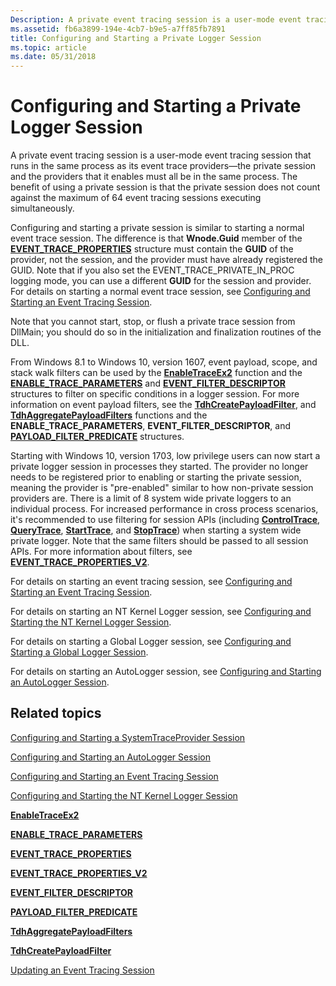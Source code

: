 ```yaml
---
Description: A private event tracing session is a user-mode event tracing session that runs in the same process as its event trace providers&\#8212;the private session and the providers that it enables must all be in the same process.
ms.assetid: fb6a3899-194e-4cb7-b9e5-a7ff85fb7891
title: Configuring and Starting a Private Logger Session
ms.topic: article
ms.date: 05/31/2018
---
```


# Configuring and Starting a Private Logger Session

A private event tracing session is a user-mode event tracing session that runs in the same process as its event trace providers—the private session and the providers that it enables must all be in the same process. The benefit of using a private session is that the private session does not count against the maximum of 64 event tracing sessions executing simultaneously.

Configuring and starting a private session is similar to starting a normal event trace session. The difference is that **Wnode.Guid** member of the [**EVENT\_TRACE\_PROPERTIES**](/windows/win32/api/evntrace/ns-evntrace-event_trace_properties) structure must contain the **GUID** of the provider, not the session, and the provider must have already registered the GUID. Note that if you also set the EVENT\_TRACE\_PRIVATE\_IN\_PROC logging mode, you can use a different **GUID** for the session and provider. For details on starting a normal event trace session, see [Configuring and Starting an Event Tracing Session](configuring-and-starting-an-event-tracing-session.md).

Note that you cannot start, stop, or flush a private trace session from DllMain; you should do so in the initialization and finalization routines of the DLL.

From Windows 8.1 to Windows 10, version 1607, event payload, scope, and stack walk filters can be used by the [**EnableTraceEx2**](/windows/win32/api/evntrace/nf-evntrace-enabletraceex2) function and the [**ENABLE\_TRACE\_PARAMETERS**](/windows/win32/api/evntrace/ns-evntrace-enable_trace_parameters) and [**EVENT\_FILTER\_DESCRIPTOR**](/windows/desktop/api/Evntprov/ns-evntprov-event_filter_descriptor) structures to filter on specific conditions in a logger session. For more information on event payload filters, see the [**TdhCreatePayloadFilter**](/windows/desktop/api/Tdh/nf-tdh-tdhcreatepayloadfilter), and [**TdhAggregatePayloadFilters**](/windows/desktop/api/Tdh/nf-tdh-tdhaggregatepayloadfilters) functions and the **ENABLE\_TRACE\_PARAMETERS**, **EVENT\_FILTER\_DESCRIPTOR**, and [**PAYLOAD\_FILTER\_PREDICATE**](/windows/desktop/api/Tdh/ns-tdh-payload_filter_predicate) structures.

Starting with Windows 10, version 1703, low privilege users can now start a private logger session in processes they started. The provider no longer needs to be registered prior to enabling or starting the private session, meaning the provider is "pre-enabled" similar to how non-private session providers are. There is a limit of 8 system wide private loggers to an individual process. For increased performance in cross process scenarios, it's recommended to use filtering for session APIs (including [**ControlTrace**](/windows/win32/api/evntrace/nf-evntrace-controltracea), [**QueryTrace**](/windows/win32/api/evntrace/nf-evntrace-querytrace), [**StartTrace**](/windows/win32/api/evntrace/nf-evntrace-starttracea), and [**StopTrace**](/windows/win32/api/evntrace/nf-evntrace-stoptrace)) when starting a system wide private logger. Note that the same filters should be passed to all session APIs. For more information about filters, see [**EVENT\_TRACE\_PROPERTIES\_V2**](/windows/win32/api/evntrace/ns-evntrace-event_trace_properties_v2).

For details on starting an event tracing session, see [Configuring and Starting an Event Tracing Session](configuring-and-starting-an-event-tracing-session.md).

For details on starting an NT Kernel Logger session, see [Configuring and Starting the NT Kernel Logger Session](configuring-and-starting-the-nt-kernel-logger-session.md).

For details on starting a Global Logger session, see [Configuring and Starting a Global Logger Session](configuring-and-starting-the-global-logger-session.md).

For details on starting an AutoLogger session, see [Configuring and Starting an AutoLogger Session](configuring-and-starting-an-autologger-session.md).

## Related topics

<dl> <dt>

[Configuring and Starting a SystemTraceProvider Session](configuring-and-starting-a-systemtraceprovider-session.md)
</dt> <dt>

[Configuring and Starting an AutoLogger Session](configuring-and-starting-an-autologger-session.md)
</dt> <dt>

[Configuring and Starting an Event Tracing Session](configuring-and-starting-an-event-tracing-session.md)
</dt> <dt>

[Configuring and Starting the NT Kernel Logger Session](configuring-and-starting-the-nt-kernel-logger-session.md)
</dt> <dt>

[**EnableTraceEx2**](/windows/win32/api/evntrace/nf-evntrace-enabletraceex2)
</dt> <dt>

[**ENABLE\_TRACE\_PARAMETERS**](/windows/win32/api/evntrace/ns-evntrace-enable_trace_parameters)
</dt> <dt>

[**EVENT\_TRACE\_PROPERTIES**](/windows/win32/api/evntrace/ns-evntrace-event_trace_properties)
</dt> <dt>

[**EVENT\_TRACE\_PROPERTIES\_V2**](/windows/win32/api/evntrace/ns-evntrace-event_trace_properties_v2)
</dt> <dt>

[**EVENT\_FILTER\_DESCRIPTOR**](/windows/desktop/api/Evntprov/ns-evntprov-event_filter_descriptor)
</dt> <dt>

[**PAYLOAD\_FILTER\_PREDICATE**](/windows/desktop/api/Tdh/ns-tdh-payload_filter_predicate)
</dt> <dt>

[**TdhAggregatePayloadFilters**](/windows/desktop/api/Tdh/nf-tdh-tdhaggregatepayloadfilters)
</dt> <dt>

[**TdhCreatePayloadFilter**](/windows/desktop/api/Tdh/nf-tdh-tdhcreatepayloadfilter)
</dt> <dt>

[Updating an Event Tracing Session](updating-an-event-tracing-session.md)
</dt> </dl>

 

 